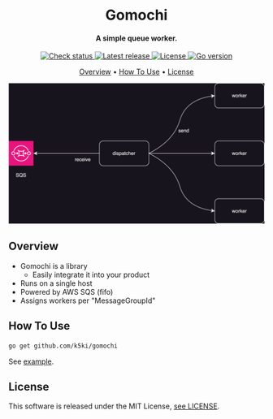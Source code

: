 
<h1 align="center">
  <br>
  Gomochi
  <br>
</h1>

<h4 align="center">A simple queue worker.</h4>

<p align="center">
  <a href="https://github.com/k5ki/gomochi/blob/main">
    <img alt="Check status" src="https://img.shields.io/github/checks-status/k5ki/gomochi/main" />
  </a>
  <a href="https://github.com/k5ki/gomochi/releases">
    <img alt="Latest release" src="https://img.shields.io/github/v/release/k5ki/gomochi?logo=starship&include_prerelease&sort=semver" />
  </a>
  <a href="https://github.com/k5ki/gomochi/blob/main/LICENSE">
     <img alt="License" src="https://img.shields.io/github/license/k5ki/gomochi" />
  </a>
  <a href="https://go.dev">
    <img alt="Go version" src="https://img.shields.io/github/go-mod/go-version/k5ki/gomochi?logo=go" />
  </a>
</p>

<p align="center">
  <a href="#overview">Overview</a> •
  <a href="#how-to-use">How To Use</a> •
  <a href="#license">License</a>
</p>

<div align="center"><img src="./docs/overview.svg" /></div>

## Overview

- Gomochi is a library  
  - Easily integrate it into your product
- Runs on a single host  
- Powered by AWS SQS (fifo)  
- Assigns workers per "MessageGroupId"  


## How To Use

```sh
go get github.com/k5ki/gomochi
```

See <a href="./example/main.go">example</a>.

## License

This software is released under the MIT License, [see LICENSE](https://github.com/k5ki/gomochi/blob/main/LICENSE).